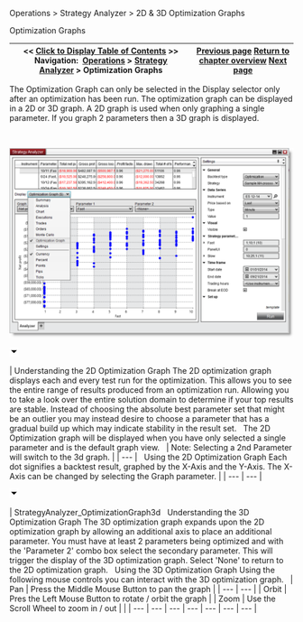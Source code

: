 ﻿


Operations \> Strategy Analyzer \> 2D \& 3D Optimization Graphs






















Optimization Graphs







| \<\< [Click to Display Table of Contents](2d__3d_optimization_graphs.md) \>\> **Navigation:**     [Operations](operations.md) \> [Strategy Analyzer](strategy_analyzer.md) \> Optimization Graphs | [Previous page](running_a_monte_carlo_simulati.md) [Return to chapter overview](strategy_analyzer.md) [Next page](discrepancies_real-time_vs_bac.md) |
| --- | --- |














The Optimization Graph can only be selected in the Display selector only after an optimization has been run. The optimization graph can be displayed in a 2D or 3D graph. A 2D graph is used when only graphing a single parameter. If you graph 2 parameters then a 3D graph is displayed.


 


![StrategyAnalyzer_OptimizationGraph](strategyanalyzer_optimizationgraph.png)


![tog_minus](tog_minus.gif)




| Understanding the 2D Optimization Graph The 2D optimization graph displays each and every test run for the optimization. This allows you to see the entire range of results produced from an optimization run. Allowing you to take a look over the entire solution domain to determine if your top results are stable. Instead of choosing the absolute best parameter set that might be an outlier you may instead desire to choose a parameter that has a gradual build up which may indicate stability in the result set.    The 2D Optimization graph will be displayed when you have only selected a single parameter and is the default graph view.      | Note: Selecting a 2nd Parameter will switch to the 3d graph. | | --- |      Using the 2D Optimization Graph Each dot signifies a backtest result, graphed by the X\-Axis and the Y\-Axis. The X\-Axis can be changed by selecting the Graph parameter. |
| --- | --- |



![tog_minus](tog_minus.gif)




| StrategyAnalyzer_OptimizationGraph3d   Understanding the 3D Optimization Graph The 3D optimization graph expands upon the 2D optimization graph by allowing an additional axis to place an additional parameter. You must have at least 2 parameters being optimized and with the 'Parameter 2' combo box select the secondary parameter. This will trigger the display of the 3D optimization graph. Select 'None' to return to the 2D optimization graph.    Using the 3D Optimization Graph Using the following mouse controls you can interact with the 3D optimization graph.     | Pan | Press the Middle Mouse Button to pan the graph | | --- | --- | | Orbit | Pres the Left Mouse Button to rotate / orbit the graph | | Zoom | Use the Scroll Wheel to zoom in / out | |
| --- | --- | --- | --- | --- | --- | --- |










